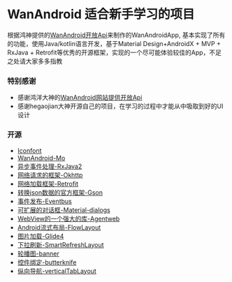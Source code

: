 
# WanAndroid 适合新手学习的项目
根据鸿神提供的[WanAndroid开放Api](https://www.wanandroid.com/)来制作的WanAndroidApp, 基本实现了所有的功能，使用Java/kotlin语言开发，基于Material Design+AndroidX + MVP + RxJava + Retrofit等优秀的开源框架，实现的一个尽可能体验较佳的App，不足之处请大家多多指教
### 特别感谢
- 感谢鸿洋大神的[WanAndroid网站提供开放Api](https://www.wanandroid.com/)
- 感谢hegaojian大神开源自己的项目，在学习的过程中才能从中吸取到好的UI设计
### 开源
- [Iconfont](https://www.iconfont.cn/home/index?spm=a313x.7781069.1998910419.2)
- [WanAndroid-Mo](https://github.com/milovetingting/WanAndroid/)
- [异步事件处理-RxJava2](https://github.com/ReactiveX/RxJava)
- [网络请求的框架-Okhttp](https://github.com/square/okhttp)
- [网络加载框架-Retrofit](https://github.com/square/retrofit)
- [转换json数据的官方框架-Gson](https://github.com/google/gson)
- [事件发布-Eventbus](https://github.com/greenrobot/EventBus)
- [可扩展的对话框-Material-dialogs](https://github.com/afollestad/material-dialogs)
- [WebView的一个强大的库-Agentweb](https://github.com/Justson/AgentWeb)
- [Android流式布局-FlowLayout](https://github.com/hongyangAndroid/FlowLayout)
- [图片加载-Glide4](https://github.com/bumptech/glide)
- [下拉刷新-SmartRefreshLayout](https://github.com/scwang90/SmartRefreshLayout)
- [轮播图-banner](https://github.com/youth5201314/banner)
- [控件绑定-butterknife](https://github.com/JakeWharton/butterknife)
- [纵向导航-verticalTabLayout](https://note.youdao.com/)


